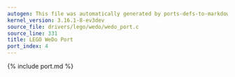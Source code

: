```yaml
---
autogen: This file was automatically generated by ports-defs-to-markdown.py
kernel_version: 3.16.1-8-ev3dev
source_file: drivers/lego/wedo/wedo_port.c
source_line: 331
title: LEGO WeDo Port
port_index: 4
---
```


{% include port.md %}
